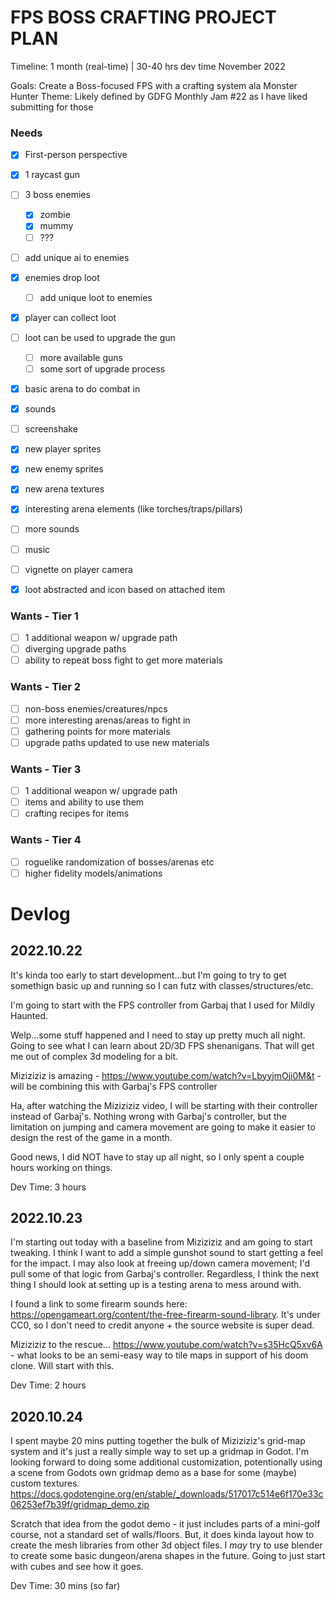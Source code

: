 # FPS BOSS CRAFTING PROJECT PLAN

Timeline: 1 month (real-time) | 30-40 hrs dev time
November 2022

Goals: Create a Boss-focused FPS with a crafting system ala Monster Hunter
Theme: Likely defined by GDFG Monthly Jam #22 as I have liked submitting for those

### Needs

- [x] First-person perspective
- [x] 1 raycast gun
- [ ] 3 boss enemies
  - [x] zombie
  - [x] mummy
  - [ ] ???
- [ ] add unique ai to enemies
- [x] enemies drop loot
  - [ ] add unique loot to enemies
- [x] player can collect loot
- [ ] loot can be used to upgrade the gun
  - [ ] more available guns
  - [ ] some sort of upgrade process
- [x] basic arena to do combat in
- [x] sounds
- [ ] screenshake

- [x] new player sprites
- [x] new enemy sprites
- [x] new arena textures
- [x] interesting arena elements (like torches/traps/pillars)
- [ ] more sounds
- [ ] music
- [ ] vignette on player camera

- [x] loot abstracted and icon based on attached item

### Wants - Tier 1

- [ ] 1 additional weapon w/ upgrade path
- [ ] diverging upgrade paths
- [ ] ability to repeat boss fight to get more materials

### Wants - Tier 2

- [ ] non-boss enemies/creatures/npcs
- [ ] more interesting arenas/areas to fight in
- [ ] gathering points for more materials
- [ ] upgrade paths updated to use new materials

### Wants - Tier 3

- [ ] 1 additional weapon w/ upgrade path
- [ ] items and ability to use them
- [ ] crafting recipes for items

### Wants - Tier 4

- [ ] roguelike randomization of bosses/arenas etc
- [ ] higher fidelity models/animations

# Devlog

## 2022.10.22

It's kinda too early to start development...but I'm going to try to get somethign basic up and running so I can futz with classes/structures/etc.

I'm going to start with the FPS controller from Garbaj that I used for Mildly Haunted.

Welp...some stuff happened and I need to stay up pretty much all night. Going to see what I can learn about 2D/3D FPS shenanigans. That will get me out of complex 3d modeling for a bit.

Miziziziz is amazing - https://www.youtube.com/watch?v=LbyyjmOji0M&t - will be combining this with Garbaj's FPS controller

Ha, after watching the Miziziziz video, I will be starting with their controller instead of Garbaj's. Nothing wrong with Garbaj's controller, but the limitation on jumping and camera movement are going to make it easier to design the rest of the game in a month.

Good news, I did NOT have to stay up all night, so I only spent a couple hours working on things.

Dev Time: 3 hours

## 2022.10.23

I'm starting out today with a baseline from Miziziziz and am going to start tweaking. I think I want to add a simple gunshot sound to start getting a feel for the impact. I may also look at freeing up/down camera movement; I'd pull some of that logic from Garbaj's controller. Regardless, I think the next thing I should look at setting up is a testing arena to mess around with.

I found a link to some firearm sounds here: https://opengameart.org/content/the-free-firearm-sound-library. It's under CC0, so I don't need to credit anyone + the source website is super dead.

Miziziziz to the rescue... https://www.youtube.com/watch?v=s35HcQ5xv6A - what looks to be an semi-easy way to tile maps in support of his doom clone. Will start with this.

Dev Time: 2 hours

## 2020.10.24

I spent maybe 20 mins putting together the bulk of Miziziziz's grid-map system and it's just a really simple way to set up a gridmap in Godot. I'm looking forward to doing some additional customization, potentionally using a scene from Godots own gridmap demo as a base for some (maybe) custom textures. https://docs.godotengine.org/en/stable/_downloads/517017c514e6f170e33c06253ef7b39f/gridmap_demo.zip

Scratch that idea from the godot demo - it just includes parts of a mini-golf course, not a standard set of walls/floors. But, it does kinda layout how to create the mesh libraries from other 3d object files. I _may_ try to use blender to create some basic dungeon/arena shapes in the future. Going to just start with cubes and see how it goes.

Dev Time: 30 mins (so far)
